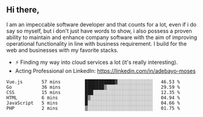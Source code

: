 ## Hi there,

I am an impeccable software developer and that counts for a lot, even if i do say so myself, but i don't just have words to show, i also possess a proven ability to maintain and enhance company software with the aim of improving operational functionality in line with business requirement. I build for the web and businesses with my favorite stacks.
- ⚡ Finding my way into cloud services a lot (it's really interesting).
- Acting Professional on LinkedIn: https://linkedin.com/in/adebayo-moses

<!--START_SECTION:waka-->

```text
Vue.js       57 mins         ███████████▓░░░░░░░░░░░░░   46.53 %
Go           36 mins         ███████▒░░░░░░░░░░░░░░░░░   29.59 %
CSS          15 mins         ███░░░░░░░░░░░░░░░░░░░░░░   12.35 %
HTML         6 mins          █▒░░░░░░░░░░░░░░░░░░░░░░░   04.94 %
JavaScript   5 mins          █░░░░░░░░░░░░░░░░░░░░░░░░   04.66 %
PHP          2 mins          ▒░░░░░░░░░░░░░░░░░░░░░░░░   01.75 %
```

<!--END_SECTION:waka-->
